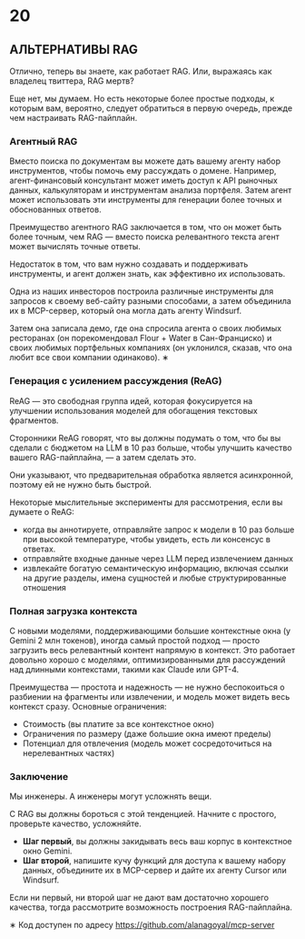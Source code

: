 # 20
## АЛЬТЕРНАТИВЫ RAG

Отлично, теперь вы знаете, как работает RAG.
Или, выражаясь как владелец твиттера, RAG мертв?

Еще нет, мы думаем. Но есть некоторые более простые подходы, к которым вам, вероятно, следует обратиться в первую очередь, прежде чем настраивать RAG-пайплайн.

### **Агентный RAG**

Вместо поиска по документам вы можете дать вашему агенту набор инструментов, чтобы помочь ему рассуждать о домене. Например, агент-финансовый консультант может иметь доступ к API рыночных данных, калькуляторам и инструментам анализа портфеля. Затем агент может использовать эти инструменты для генерации более точных и обоснованных ответов.

Преимущество агентного RAG заключается в том, что он может быть более точным, чем RAG — вместо поиска релевантного текста агент может вычислять точные ответы.

Недостаток в том, что вам нужно создавать и поддерживать инструменты, и агент должен знать, как эффективно их использовать.

Одна из наших инвесторов построила различные инструменты для запросов к своему веб-сайту разными способами, а затем объединила их в MCP-сервер, который она могла дать агенту Windsurf.

Затем она записала демо, где она спросила агента о своих любимых ресторанах (он порекомендовал Flour + Water в Сан-Франциско) и своих любимых портфельных компаниях (он уклонился, сказав, что она любит все свои компании одинаково). ∗

### **Генерация с усилением рассуждения (ReAG)**

ReAG — это свободная группа идей, которая фокусируется на улучшении использования моделей для обогащения текстовых фрагментов.

Сторонники ReAG говорят, что вы должны подумать о том, что бы вы сделали с бюджетом на LLM в 10 раз больше, чтобы улучшить качество вашего RAG-пайплайна, — а затем сделать это.

Они указывают, что предварительная обработка является асинхронной, поэтому ей не нужно быть быстрой.

Некоторые мыслительные эксперименты для рассмотрения, если вы думаете о ReAG:

*   когда вы аннотируете, отправляйте запрос к модели в 10 раз больше при высокой температуре, чтобы увидеть, есть ли консенсус в ответах.
*   отправляйте входные данные через LLM перед извлечением данных
*   извлекайте богатую семантическую информацию, включая ссылки на другие разделы, имена сущностей и любые структурированные отношения

### **Полная загрузка контекста**

С новыми моделями, поддерживающими большие контекстные окна (у Gemini 2 млн токенов), иногда самый простой подход — просто загрузить весь релевантный контент напрямую в контекст. Это работает довольно хорошо с моделями, оптимизированными для рассуждений над длинными контекстами, такими как Claude или GPT-4.

Преимущества — простота и надежность — не нужно беспокоиться о разбиении на фрагменты или извлечении, и модель может видеть весь контекст сразу. Основные ограничения:

*   Стоимость (вы платите за все контекстное окно)
*   Ограничения по размеру (даже большие окна имеют пределы)
*   Потенциал для отвлечения (модель может сосредоточиться на нерелевантных частях)

### **Заключение**

Мы инженеры. А инженеры могут усложнять вещи.

С RAG вы должны бороться с этой тенденцией. Начните с простого, проверьте качество, усложняйте.

*   **Шаг первый**, вы должны закидывать весь ваш корпус в контекстное окно Gemini.
*   **Шаг второй**, напишите кучу функций для доступа к вашему набору данных, объедините их в MCP-сервер и дайте их агенту Cursor или Windsurf.

Если ни первый, ни второй шаг не дают вам достаточно хорошего качества, тогда рассмотрите возможность построения RAG-пайплайна.

∗
Код доступен по адресу https://github.com/alanagoyal/mcp-server